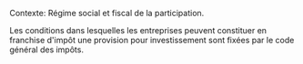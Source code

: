 Contexte: Régime social et fiscal de la participation.

Les conditions dans lesquelles les entreprises peuvent constituer en franchise d'impôt une provision pour investissement sont fixées par le code général des impôts.